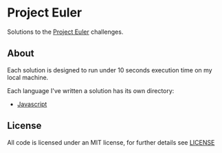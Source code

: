# Project Euler

Solutions to the [Project Euler](https://projecteuler.net) challenges.

## About

Each solution is designed to run under 10 seconds execution time on my local machine.

Each language I've written a solution has its own directory:

- [Javascript](/javascript)

## License

All code is licensed under an MIT license, for further details see [LICENSE](/LICENSE)

